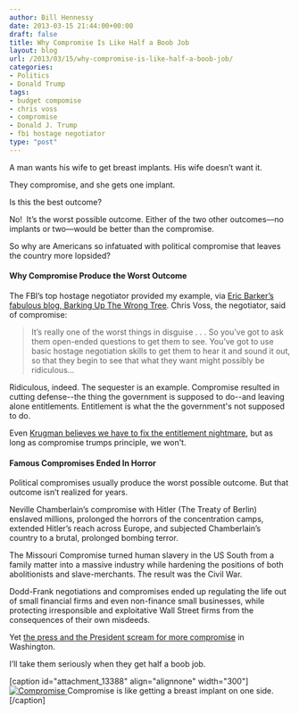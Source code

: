 ```yaml
---
author: Bill Hennessy
date: 2013-03-15 21:44:00+00:00
draft: false
title: Why Compromise Is Like Half a Boob Job
layout: blog
url: /2013/03/15/why-compromise-is-like-half-a-boob-job/
categories:
- Politics
- Donald Trump
tags:
- budget compomise
- chris voss
- compromise
- Donald J. Trump
- fbi hostage negotiator
type: "post"
---
```


A man wants his wife to get breast implants. His wife doesn’t want it.

They compromise, and she gets one implant.

Is this the best outcome?

No!  It’s the worst possible outcome. Either of the two other outcomes—no implants or two—would be better than the compromise.

So why are Americans so infatuated with political compromise that leaves the country more lopsided?


#### Why Compromise Produce the Worst Outcome


The FBI’s top hostage negotiator provided my example, via [Eric Barker’s fabulous blog, Barking Up The Wrong Tree](https://www.bakadesuyo.com/full-chris-interview/). Chris Voss, the negotiator, said of compromise:


> It’s really one of the worst things in disguise . . . So you’ve got to ask them open-ended questions to get them to see. You’ve got to use basic hostage negotiation skills to get them to hear it and sound it out, so that they begin to see that what they want might possibly be ridiculous…


Ridiculous, indeed. The sequester is an example. Compromise resulted in cutting defense--the thing the government is supposed to do--and leaving alone entitlements. Entitlement is what the the government's not supposed to do.

Even [Krugman believes we have to fix the entitlement nightmare](https://www.businessinsider.com/paul-krugman-on-inflation-and-deficit-2013-2), but as long as compromise trumps principle, we won't.


#### Famous Compromises Ended In Horror


Political compromises usually produce the worst possible outcome. But that outcome isn’t realized for years.

Neville Chamberlain’s compromise with Hitler (The Treaty of Berlin) enslaved millions, prolonged the horrors of the concentration camps, extended Hitler’s reach across Europe, and subjected Chamberlain’s country to a brutal, prolonged bombing terror.

The Missouri Compromise turned human slavery in the US South from a family matter into a massive industry while hardening the positions of both abolitionists and slave-merchants. The result was the Civil War.

Dodd-Frank negotiations and compromises ended up regulating the life out of small financial firms and even non-finance small businesses, while protecting irresponsible and exploitative Wall Street firms from the consequences of their own misdeeds.

Yet [the press and the President scream for more compromise](https://abcnews.go.com/blogs/politics/2013/03/president-obama-continues-to-call-for-compromise-on-the-sequester/) in Washington.

I’ll take them seriously when they get half a boob job.

[caption id="attachment_13388" align="alignnone" width="300"][![Compromise](https://hennessysview.com/wp-content/uploads/2013/03/forgot-to-enlarge-one-boob-300x297.jpg)
](https://hennessysview.com/wp-content/uploads/2013/03/forgot-to-enlarge-one-boob.jpg) Compromise is like getting a breast implant on one side.[/caption]
